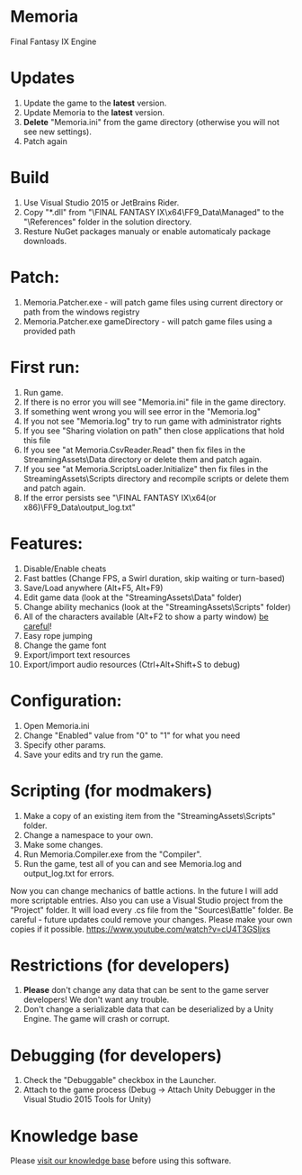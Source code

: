 # Memoria
Final Fantasy IX Engine

# Updates
1. Update the game to the **latest** version.
2. Update Memoria to the **latest** version.
3. **Delete** "Memoria.ini" from the game directory (otherwise you will not see new settings).
4. Patch again


# Build
1. Use Visual Studio 2015 or JetBrains Rider.
2. Copy "*.dll" from "\FINAL FANTASY IX\x64\FF9_Data\Managed" to the "\References" folder in the solution directory.
3. Resture NuGet packages manualy or enable automaticaly package downloads.


# Patch:
1. Memoria.Patcher.exe - will patch game files using current directory or path from the windows registry
2. Memoria.Patcher.exe gameDirectory - will patch game files using a provided path


# First run:
1. Run game.
2. If there is no error you will see "Memoria.ini" file in the game directory.
3. If something went wrong you will see error in the "Memoria.log"
4. If you not see "Memoria.log" try to run game with administrator rights
5. If you see "Sharing violation on path" then close applications that hold this file
6. If you see "at Memoria.CsvReader.Read" then fix files in the StreamingAssets\Data directory or delete them and patch again.
7. If you see "at Memoria.ScriptsLoader.Initialize" then fix files in the StreamingAssets\Scripts directory and recompile scripts or delete them and patch again.
8. If the error persists see "\FINAL FANTASY IX\x64(or x86)\FF9_Data\output_log.txt"


# Features:
1. Disable/Enable cheats
2. Fast battles (Change FPS, a Swirl duration, skip waiting or turn-based)
3. Save/Load anywhere (Alt+F5, Alt+F9) 
4. Edit game data (look at the "StreamingAssets\Data" folder)
5. Change ability mechanics (look at the "StreamingAssets\Scripts" folder)
6. All of the characters available (Alt+F2 to show a party window) [be careful](https://github.com/Albeoris/Memoria/issues/3)!
7. Easy rope jumping
8. Change the game font
9. Export/import text resources
10. Export/import audio resources (Ctrl+Alt+Shift+S to debug)


# Configuration:
1. Open Memoria.ini
2. Change "Enabled" value from "0" to "1" for what you need
3. Specify other params.
4. Save your edits and try run the game.


# Scripting (for modmakers)
1. Make a copy of an existing item from the "StreamingAssets\Scripts" folder.
2. Change a namespace to your own.
3. Make some changes.
4. Run Memoria.Compiler.exe from the "Compiler".
5. Run the game, test all of you can and see Memoria.log and output_log.txt for errors.

Now you can change mechanics of battle actions. In the future I will add more scriptable entries.
Also you can use a Visual Studio project from the "Project" folder. It will load every .cs file from the "Sources\Battle" folder.
Be careful - future updates could remove your changes. Please make your own copies if it possible.
https://www.youtube.com/watch?v=cU4T3GSIjxs


# Restrictions (for developers)
1. **Please** don't change any data that can be sent to the game server developers! We don't want any trouble.
2. Don't change a serializable data that can be deserialized by a Unity Engine. The game will crash or corrupt.


# Debugging (for developers)
1. Check the "Debuggable" checkbox in the Launcher.
2. Attach to the game process (Debug -> Attach Unity Debugger in the Visual Studio 2015 Tools for Unity)


# Knowledge base
Please [visit our knowledge base](../../wiki#knowledge-base) before using this software.
